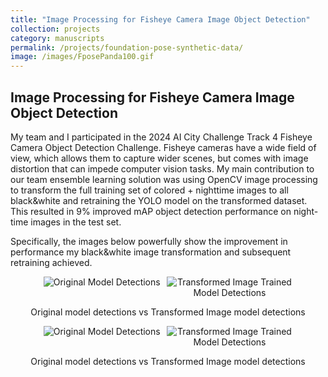 ```yaml
---
title: "Image Processing for Fisheye Camera Image Object Detection"
collection: projects
category: manuscripts
permalink: /projects/foundation-pose-synthetic-data/
image: /images/FposePanda100.gif
---
```



<h2>Image Processing for Fisheye Camera Image Object Detection</h2>

<p>
  My team and I participated in the 2024 AI City Challenge Track 4 Fisheye Camera Object Detection Challenge. Fisheye cameras have a wide field of view, which allows them to capture wider scenes, but comes with image distortion that can impede computer vision tasks. My main contribution to our team ensemble learning solution was using OpenCV image processing to transform the full training set of colored + nighttime images to all black&white and retraining the YOLO model on the transformed dataset. This resulted in 9% improved mAP object detection performance on night-time images in the test set.
</p>

<p>
  Specifically, the images below powerfully show the improvement in performance my black&white image transformation and subsequent retraining achieved.
</p>


  <div style="text-align: center;">
    <div style="display: flex; justify-content: center; gap: 10px;">
      <img src="/images/before1.jpg" alt="Original Model Detections" style="max-width: 40%; height: auto;">
      <img src="/images/after1.jpg" alt="Transformed Image Trained Model Detections" style="max-width: 40%; height: auto;">
    </div>
    <p>Original model detections vs Transformed Image model detections</p>
  </div>
  
  
  <div style="text-align: center;">
    <div style="display: flex; justify-content: center; gap: 10px;">
      <img src="/images/before2.png" alt="Original Model Detections" style="max-width: 40%; height: auto;">
      <img src="/images/after2.png" alt="Transformed Image Trained Model Detections" style="max-width: 40%; height: auto;">
    </div>
    <p>Original model detections vs Transformed Image model detections</p>
  </div>
